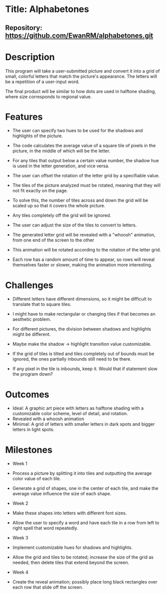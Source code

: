 # Title: Alphabetones
## Repository: https://github.com/EwanRM/alphabetones.git

# Description

This program will take a user-submitted picture and convert it into a grid of small, colorful letters that match the picture's appearance.
    The letters will be a repetition of a user-input word.

The final product will be similar to how dots are used in halftone shading, where size corresponds to regional value.

# Features

- The user can specify two hues to be used for the shadows and highlights of the picture.
-  The code calculates the average value of a square tile of pixels in the picture, in the middle of which will be the letter.
-  For any tiles that output below a certain value number, the shadow hue is used in the letter generation, and vice versa.

- The user can offset the rotation of the letter grid by a specifiable value.
-  The tiles of the picture analyzed must be rotated, meaning that they will not fit exactly on the page.
-  To solve this, the number of tiles across and down the grid will be scaled up so that it covers the whole picture.
-  Any tiles completely off the grid will be ignored.

- The user can adjust the size of the tiles to convert to letters.
-  The generated letter grid will be revealed with a "whoosh" animation, from one end of the screen to the other
-  This animation will be rotated according to the rotation of the letter grid.
-  Each row has a random amount of time to appear, so rows will reveal themselves faster or slower, making the animation more interesting.
    
# Challenges

- Different letters have different dimensions, so it might be difficult to translate that to square tiles.
-  I might have to make rectangular or changing tiles if that becomes an aesthetic problem.

- For different pictures, the division between shadows and highlights might be different.
-  Maybe make the shadow -> highlight transition value customizable.

- If the grid of tiles is tilted and tiles completely out of bounds must be ignored, the ones partially inbounds still need to be there.
-  If any pixel in the tile is inbounds, keep it. Would that if statement slow the program down?

# Outcomes

- Ideal: A graphic art piece with letters as halftone shading with a customizable color scheme, level of detail, and rotation.
-  Revealed with a whoosh animation
-  Minimal: A grid of letters with smaller letters in dark spots and bigger letters in light spots.

# Milestones

- Week 1
-  Process a picture by splitting it into tiles and outputting the average color value of each tile.
-  Generate a grid of shapes, one in the center of each tile, and make the average value influence the size of each shape.

- Week 2
-  Make these shapes into letters with different font sizes.
-  Allow the user to specify a word and have each tile in a row from left to right spell that word repeatedly.

- Week 3
-  Implement customizable hues for shadows and highlights.
-  Allow the grid and tiles to be rotated; increase the size of the grid as needed, then delete tiles that extend beyond the screen.

- Week 4
-  Create the reveal animation; possibly place long black rectangles over each row that slide off the screen.